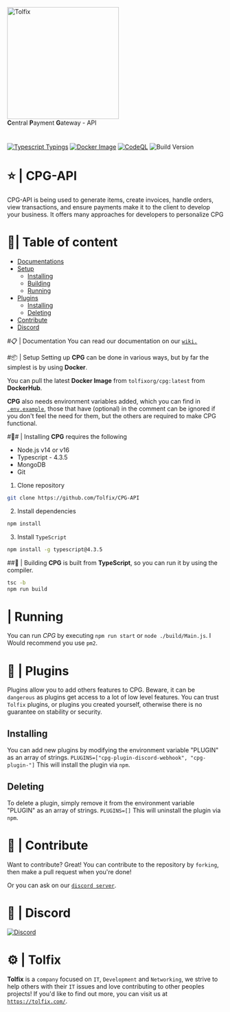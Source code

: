 <div class="margin: 0 auto;">
  <a href="https://tolfix.com/" target="_blank"><img width="260" src="https://cdn.tolfix.com/images/TX-Small.png" alt="Tolfix"></a>
  <br/>
  <strong>C</strong>entral <strong>P</strong>ayment <strong>G</strong>ateway - API
</div>

#
[![Typescript Typings](https://github.com/Tolfix/cpg-api/actions/workflows/type-testing.yml/badge.svg?branch=master&event=push)](https://github.com/Tolfix/cpg-api/actions/workflows/type-testing.yml)
[![Docker Image](https://github.com/Tolfix/cpg-api/actions/workflows/docker.yml/badge.svg?branch=master&event=push)](https://github.com/Tolfix/cpg-api/actions/workflows/docker.yml)
[![CodeQL](https://github.com/Tolfix/cpg-api/actions/workflows/codeql-analysis.yml/badge.svg?branch=master)](https://github.com/Tolfix/cpg-api/actions/workflows/codeql-analysis.yml)
![Build Version](https://img.shields.io/github/v/release/Tolfix/cpg-api)


# ⭐ | CPG-API
CPG-API is being used to generate items, create invoices, handle orders, view transactions, and ensure payments make it to the client to develop your business. It offers many approaches for developers to personalize CPG

# 📝| Table of content
* [Documentations](#--documentation)
* [Setup](#--setup)
  * [Installing](#--installing)
  * [Building](#👷--building-the-project)
  * [Running](#-running)
* [Plugins](#--plugins)
  * [Installing](#installing)
  * [Deleting](#deleting)
* [Contribute](#--contribute)
* [Discord](#--discord)

#📋 | Documentation
You can read our documentation on our [`wiki.`](https://github.com/Tolfix/CPG-API/wiki)

#📦 | Setup
Setting up **CPG** can be done in various ways, but by far the simplest is by using **Docker**.

You can pull the latest **Docker Image** from `tolfixorg/cpg:latest` from **DockerHub**.

**CPG** also needs environment variables added, which you can find in [`.env.example`](), those that have (optional) in the comment can be ignored if you don't feel the need for them, but the others are required to make CPG functional.

#🔧# | Installing
**CPG** requires the following
* Node.js v14 or v16
* Typescript - 4.3.5
* MongoDB
* Git

1. Clone repository
```bash
git clone https://github.com/Tolfix/CPG-API
```
2. Install dependencies
```bash
npm install
```
3. Install `TypeScript`
```bash
npm install -g typescript@4.3.5
```

##👷 | Building
**CPG** is built from **TypeScript**, so you can run it by using the compiler.
```bash
tsc -b
npm run build
```

# | Running
You can run *CPG* by executing `npm run start` or `node ./build/Main.js`.
I Would recommend you use `pm2`.

# 🎨 | Plugins
Plugins allow you to add others features to CPG.
Beware, it can be `dangerous` as plugins get access to a lot of low level features.
You can trust `Tolfix` plugins, or plugins you created yourself, otherwise there is no guarantee on stability or security.

## Installing
You can add new plugins by modifying the environment variable "PLUGIN" as an array of strings.
`PLUGINS=["cpg-plugin-discord-webhook", "cpg-plugin-"]`
This will install the plugin via `npm`.

## Deleting
To delete a plugin, simply remove it from the environment variable "PLUGIN" as an array of strings.
`PLUGINS=[]`
This will uninstall the plugin via `npm`.

# 📢 | Contribute
Want to contribute? Great!
You can contribute to the repository by `forking`, then make a pull request when you're done!

Or you can ask on our [`discord server`](https://discord.tolfix.com).

# 🔮 | Discord
[![Discord](https://discord.com/api/guilds/833438897484595230/widget.png?style=banner4)](https://discord.tolfix.com)

# ⚙ | Tolfix
**Tolfix** is a `company` focused on `IT`, `Development` and `Networking`,
we strive to help others with their `IT` issues and love contributing to other peoples projects!
If you'd like to find out more, you can visit us at [`https://tolfix.com/`](https://tolfix.com/).